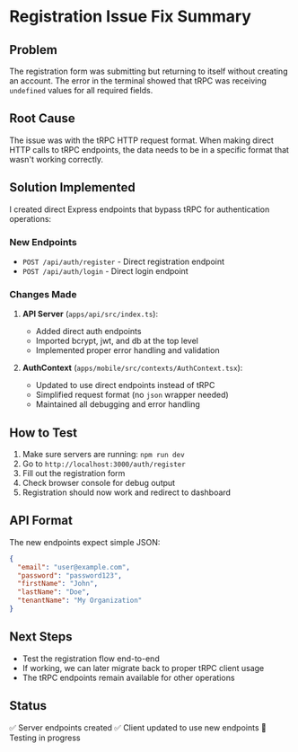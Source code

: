 # Registration Issue Fix Summary

## Problem
The registration form was submitting but returning to itself without creating an account. The error in the terminal showed that tRPC was receiving `undefined` values for all required fields.

## Root Cause
The issue was with the tRPC HTTP request format. When making direct HTTP calls to tRPC endpoints, the data needs to be in a specific format that wasn't working correctly.

## Solution Implemented
I created direct Express endpoints that bypass tRPC for authentication operations:

### New Endpoints
- `POST /api/auth/register` - Direct registration endpoint
- `POST /api/auth/login` - Direct login endpoint

### Changes Made
1. **API Server** (`apps/api/src/index.ts`):
   - Added direct auth endpoints
   - Imported bcrypt, jwt, and db at the top level
   - Implemented proper error handling and validation

2. **AuthContext** (`apps/mobile/src/contexts/AuthContext.tsx`):
   - Updated to use direct endpoints instead of tRPC
   - Simplified request format (no `json` wrapper needed)
   - Maintained all debugging and error handling

## How to Test
1. Make sure servers are running: `npm run dev`
2. Go to `http://localhost:3000/auth/register`
3. Fill out the registration form
4. Check browser console for debug output
5. Registration should now work and redirect to dashboard

## API Format
The new endpoints expect simple JSON:
```json
{
  "email": "user@example.com",
  "password": "password123",
  "firstName": "John",
  "lastName": "Doe",
  "tenantName": "My Organization"
}
```

## Next Steps
- Test the registration flow end-to-end
- If working, we can later migrate back to proper tRPC client usage
- The tRPC endpoints remain available for other operations

## Status
✅ Server endpoints created
✅ Client updated to use new endpoints
🔄 Testing in progress